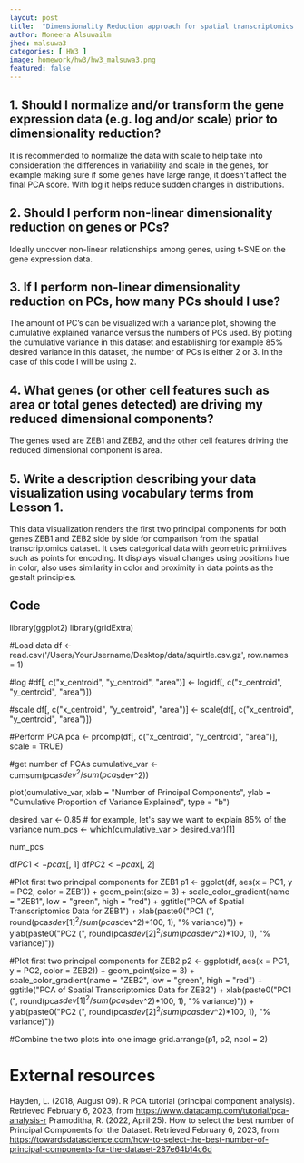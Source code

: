 ```yaml
---
layout: post
title:  "Dimensionality Reduction approach for spatial transcriptomics in genes ZEB1 and ZEB2 "
author: Moneera Alsuwailm
jhed: malsuwa3
categories: [ HW3 ]
image: homework/hw3/hw3_malsuwa3.png
featured: false
---
```


## 1.	Should I normalize and/or transform the gene expression data (e.g. log and/or scale) prior to dimensionality reduction?
It is recommended to normalize the data with scale to help take into consideration the differences in variability and scale in the genes, for example making sure if some genes have large range, it doesn’t affect the final PCA score. With log it helps reduce sudden changes in distributions.
## 2.	Should I perform non-linear dimensionality reduction on genes or PCs?

Ideally uncover non-linear relationships among genes, using t-SNE on the gene expression data.

## 3.	If I perform non-linear dimensionality reduction on PCs, how many PCs should I use?
The amount of PC’s can be visualized with a variance plot, showing the cumulative explained variance versus the numbers of PCs used. By plotting the cumulative variance in this dataset and establishing for example 85% desired variance in this dataset, the number of PCs is either 2 or 3. In the case of this code I will be using 2.

## 4.	What genes (or other cell features such as area or total genes detected) are driving my reduced dimensional components?
The genes used are ZEB1 and ZEB2, and the other cell features driving the reduced dimensional component is area.

## 5.	Write a description describing your data visualization using vocabulary terms from Lesson 1.
This data visualization renders the first two principal components for both genes ZEB1 and ZEB2 side by side for comparison from the spatial transcriptomics dataset. It uses categorical data with geometric primitives such as points for encoding. It displays visual changes using positions hue in color, also uses similarity in color and proximity in data points as the gestalt principles.


## Code

library(ggplot2)
library(gridExtra)

#Load data
df <- read.csv('/Users/YourUsername/Desktop/data/squirtle.csv.gz', row.names = 1)

#log 
#df[, c("x_centroid", "y_centroid", "area")] <- log(df[, c("x_centroid", "y_centroid", "area")])

#scale
df[, c("x_centroid", "y_centroid", "area")] <- scale(df[, c("x_centroid", "y_centroid", "area")])

#Perform PCA
pca <- prcomp(df[, c("x_centroid", "y_centroid", "area")], scale = TRUE)

#get number of PCAs
cumulative_var <- cumsum(pca$sdev^2/sum(pca$sdev^2))

plot(cumulative_var, xlab = "Number of Principal Components",
     ylab = "Cumulative Proportion of Variance Explained", type = "b")

desired_var <- 0.85 # for example, let's say we want to explain 85% of the variance
num_pcs <- which(cumulative_var > desired_var)[1]

num_pcs


df$PC1 <- pca$x[, 1]
df$PC2 <- pca$x[, 2]

#Plot first two principal components for ZEB1
p1 <- ggplot(df, aes(x = PC1, y = PC2, color = ZEB1)) +
  geom_point(size = 3) +
  scale_color_gradient(name = "ZEB1", low = "green", high = "red") +
  ggtitle("PCA of Spatial Transcriptomics Data for ZEB1") +
  xlab(paste0("PC1 (", round(pca$sdev[1]^2/sum(pca$sdev^2)*100, 1), "% variance)")) +
  ylab(paste0("PC2 (", round(pca$sdev[2]^2/sum(pca$sdev^2)*100, 1), "% variance)"))

#Plot first two principal components for ZEB2
p2 <- ggplot(df, aes(x = PC1, y = PC2, color = ZEB2)) +
  geom_point(size = 3) +
  scale_color_gradient(name = "ZEB2", low = "green", high = "red") +
  ggtitle("PCA of Spatial Transcriptomics Data for ZEB2") +
  xlab(paste0("PC1 (", round(pca$sdev[1]^2/sum(pca$sdev^2)*100, 1), "% variance)")) +
  ylab(paste0("PC2 (", round(pca$sdev[2]^2/sum(pca$sdev^2)*100, 1), "% variance)"))

#Combine the two plots into one image
grid.arrange(p1, p2, ncol = 2)

# External resources 
Hayden, L. (2018, August 09). R PCA tutorial (principal component analysis). Retrieved February 6, 2023, from https://www.datacamp.com/tutorial/pca-analysis-r
Pramoditha, R. (2022, April 25). How to select the best number of Principal Components for the Dataset. Retrieved February 6, 2023, from https://towardsdatascience.com/how-to-select-the-best-number-of-principal-components-for-the-dataset-287e64b14c6d

